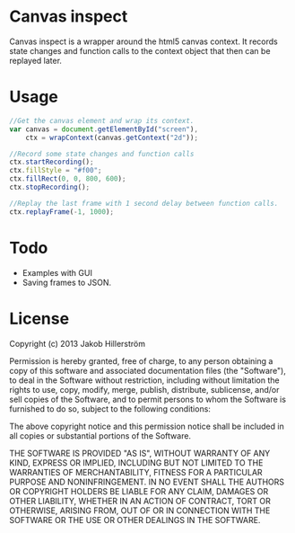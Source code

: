 Canvas inspect
==============
Canvas inspect is a wrapper around the html5 canvas context. It records state changes and function calls to the context object that then can be replayed later.

Usage
=====

```js
//Get the canvas element and wrap its context.
var canvas = document.getElementById("screen"),
    ctx = wrapContext(canvas.getContext("2d"));

//Record some state changes and function calls
ctx.startRecording();
ctx.fillStyle = "#f00";
ctx.fillRect(0, 0, 800, 600);
ctx.stopRecording();

//Replay the last frame with 1 second delay between function calls.
ctx.replayFrame(-1, 1000);
```

Todo
====
  - Examples with GUI
  - Saving frames to JSON.

License
=======
Copyright (c) 2013 Jakob Hillerström

Permission is hereby granted, free of charge, to any person obtaining a copy
of this software and associated documentation files (the "Software"), to deal
in the Software without restriction, including without limitation the rights
to use, copy, modify, merge, publish, distribute, sublicense, and/or sell
copies of the Software, and to permit persons to whom the Software is
furnished to do so, subject to the following conditions:

The above copyright notice and this permission notice shall be included in
all copies or substantial portions of the Software.

THE SOFTWARE IS PROVIDED "AS IS", WITHOUT WARRANTY OF ANY KIND, EXPRESS OR
IMPLIED, INCLUDING BUT NOT LIMITED TO THE WARRANTIES OF MERCHANTABILITY,
FITNESS FOR A PARTICULAR PURPOSE AND NONINFRINGEMENT. IN NO EVENT SHALL THE
AUTHORS OR COPYRIGHT HOLDERS BE LIABLE FOR ANY CLAIM, DAMAGES OR OTHER
LIABILITY, WHETHER IN AN ACTION OF CONTRACT, TORT OR OTHERWISE, ARISING FROM,
OUT OF OR IN CONNECTION WITH THE SOFTWARE OR THE USE OR OTHER DEALINGS IN
THE SOFTWARE.